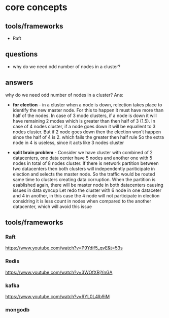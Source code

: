# core concepts

## tools/frameworks
* Raft

## questions
* why do we need odd number of nodes in a cluster?


## answers

why do we need odd number of nodes in a cluster?
Ans:
  * <b>for election</b> - in a cluster when a node is down, relection takes place to identify the new master node. For this to happen it must have more than half of the nodes. In case of 3 mode clusters, if a node is down it will have remaining 2 modes
    which is greater than then half of 3 (1.5). In case of 4 nodes cluster, if a node goes down it will be equallent to 3 nodes cluster. But if 2 node goes down then the election won't happen since the half of 4 is 2. which fails the greater then half rule
    So the extra node in 4 is useless, since it acts like 3 nodes cluster

  * <b>split brain problem</b> - Consider we have cluster with combined of 2 datacenters, one data center have 5 nodes and another one with 5 nodes in total of 8 nodes cluster. If there is network partition between two datacenters then both clusters will independently pariticipate in election and selects the master node. So the traffic would be routed same time to clusters creating data corruption.
    When the partition is esablished again, there will be master node in both datacenters causing issues in data syncup
    Let redo the cluster with 6 node in one dataceter and 4 in another, in this case the 4 node will not participate in election considring it is less count in nodes when compared to the another datacenter, which will avoid this issue
    

## tools/frameworks

### Raft
https://www.youtube.com/watch?v=P9Ydif5_qvE&t=53s

### Redis
https://www.youtube.com/watch?v=3WOfXRjYnGA

### kafka

https://www.youtube.com/watch?v=6YL0L4lb9iM

### mongodb








